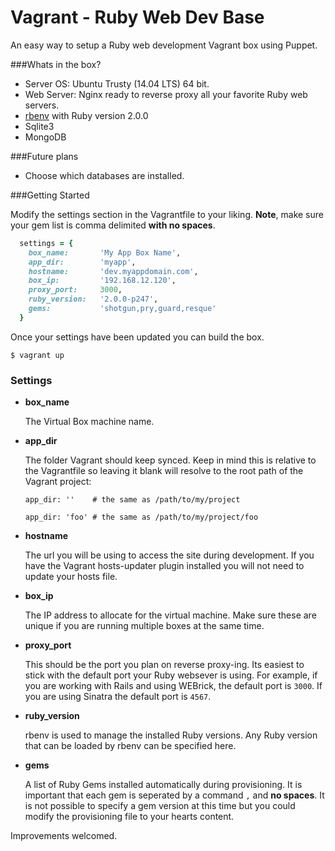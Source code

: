 Vagrant - Ruby Web Dev Base
===========

An easy way to setup a Ruby web development Vagrant box using Puppet.

###Whats in the box?

* Server OS: Ubuntu Trusty (14.04 LTS) 64 bit.
* Web Server: Nginx ready to reverse proxy all your favorite Ruby web servers.
* [rbenv](https://github.com/sstephenson/rbenv) with Ruby version 2.0.0
* Sqlite3
* MongoDB


###Future plans

* Choose which databases are installed.


###Getting Started

Modify the settings section in the Vagrantfile to your liking. **Note**, make
sure your gem list is comma delimited **with no spaces**.

```ruby
  settings = {
    box_name:       'My App Box Name',
    app_dir:        'myapp',
    hostname:       'dev.myappdomain.com',
    box_ip:         '192.168.12.120',
    proxy_port:     3000, 
    ruby_version:   '2.0.0-p247',
    gems:           'shotgun,pry,guard,resque'
  }
```

Once your settings have been updated you can build the box.

    $ vagrant up


### Settings

* **box_name**
    
    The Virtual Box machine name.

* **app_dir**
    
    The folder Vagrant should keep synced. Keep in mind this is relative to the Vagrantfile so leaving it blank will resolve to the root path of the Vagrant project:
    
    `app_dir: ''    # the same as /path/to/my/project`
    
    `app_dir: 'foo' # the same as /path/to/my/project/foo`
    
* **hostname**

    The url you will be using to access the site during development. If you have the Vagrant hosts-updater plugin installed you will not need to update your hosts file.
    
* **box_ip**

    The IP address to allocate for the virtual machine. Make sure these are unique if you are running multiple boxes at the same time.
    
* **proxy_port**

    This should be the port you plan on reverse proxy-ing. Its easiest to stick with the default port your Ruby websever is using. For example, if you are working with Rails and using WEBrick, the default port is `3000`. If you are using Sinatra the default port is `4567`.
    
* **ruby_version**

    rbenv is used to manage the installed Ruby versions. Any Ruby version that can be loaded by rbenv can be specified here.
    
* **gems**

    A list of Ruby Gems installed automatically during provisioning. It is important that each gem is seperated by a command `,` and **no spaces**. It is not possible to specify a gem version at this time but you could modify the provisioning file to your hearts content.
    


Improvements welcomed.